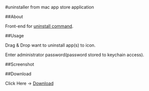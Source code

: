 #uninstaller from mac app store application

##About

Front-end for [uninstall command](http://veadardiary.blog29.fc2.com/blog-entry-5407.html).

##Usage

Drag & Drop want to uninstall app(s) to icon.

Enter administrator password(password stored to keychain access).

##Screenshot

##Download

Click Here → [Download](https://github.com/veadar/uninstaller-from-mac-app-store-application/releases)